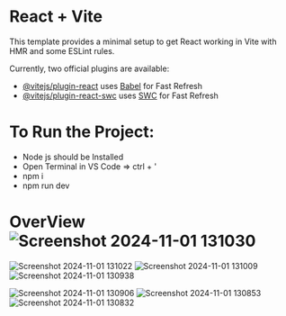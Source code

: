 # React + Vite

This template provides a minimal setup to get React working in Vite with HMR and some ESLint rules.

Currently, two official plugins are available:

- [@vitejs/plugin-react](https://github.com/vitejs/vite-plugin-react/blob/main/packages/plugin-react/README.md) uses [Babel](https://babeljs.io/) for Fast Refresh
- [@vitejs/plugin-react-swc](https://github.com/vitejs/vite-plugin-react-swc) uses [SWC](https://swc.rs/) for Fast Refresh

# To Run the Project: 
- Node js should be Installed
- Open Terminal in VS Code => ctrl + '
- npm i
- npm run dev

# OverView![Screenshot 2024-11-01 131030](https://github.com/user-attachments/assets/78228934-76dc-4bd0-8b40-9224f86cd7ed)
![Screenshot 2024-11-01 131022](https://github.com/user-attachments/assets/cc0aadc0-df6e-4e01-9b21-ee6cc09f97b1)
![Screenshot 2024-11-01 131009](https://github.com/user-attachments/assets/5e7b5683-1618-4963-8f21-d5749bffe189)
![Screenshot 2024-11-01 130938](https://github.com/user-attachments/assets/e3c87daa-8dd7-4233-bdf7-52417a99c822)

![Screenshot 2024-11-01 130906](https://github.com/user-attachments/assets/265265c1-f83e-4358-ab74-be0f73133f6d)
![Screenshot 2024-11-01 130853](https://github.com/user-attachments/assets/2bed9330-6c30-4b21-b765-c1f490fe9236)
![Screenshot 2024-11-01 130832](https://github.com/user-attachments/assets/3db11a10-d166-45c5-af91-2e2304589e6d)
